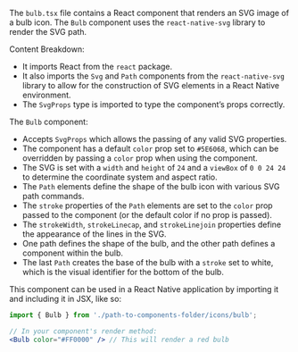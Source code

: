 The `bulb.tsx` file contains a React component that renders an SVG image of a bulb icon. The `Bulb` component uses the `react-native-svg` library to render the SVG path.

Content Breakdown:

- It imports React from the `react` package.
- It also imports the `Svg` and `Path` components from the `react-native-svg` library to allow for the construction of SVG elements in a React Native environment.
- The `SvgProps` type is imported to type the component’s props correctly.

The `Bulb` component:

- Accepts `SvgProps` which allows the passing of any valid SVG properties.
- The component has a default `color` prop set to `#5E6068`, which can be overridden by passing a `color` prop when using the component.
- The SVG is set with a `width` and `height` of `24` and a `viewBox` of `0 0 24 24` to determine the coordinate system and aspect ratio.
- The `Path` elements define the shape of the bulb icon with various SVG path commands.
- The `stroke` properties of the `Path` elements are set to the `color` prop passed to the component (or the default color if no prop is passed).
- The `strokeWidth`, `strokeLinecap`, and `strokeLinejoin` properties define the appearance of the lines in the SVG.
- One path defines the shape of the bulb, and the other path defines a component within the bulb.
- The last `Path` creates the base of the bulb with a `stroke` set to white, which is the visual identifier for the bottom of the bulb.

This component can be used in a React Native application by importing it and including it in JSX, like so:

```jsx
import { Bulb } from './path-to-components-folder/icons/bulb';

// In your component's render method:
<Bulb color="#FF0000" /> // This will render a red bulb
```